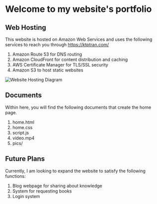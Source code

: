 # Welcome to my website's portfolio

## Web Hosting
This website is hosted on Amazon Web Services and uses the following services to reach you through https://ktptran.com/
1. Amazon Route 53 for DNS routing
2. Amazon CloudFront for content distribution and caching
3. AWS Certificate Manager for TLS/SSL security
4. Amazon S3 to host static websites

![Website Hosting Diagram](https://github.com/ktptran/websites/blob/master/Main%20Website/Hosting%20Website.png?raw=true)

## Documents
Within here, you will find the following documents that create the home page.
1. home.html
2. home.css
3. script.js
4. video.mp4
5. pics/

## Future Plans
Currently, I am looking to expand the website to satisfy the following functions:
1. Blog webpage for sharing about knowledge
2. System for requesting books
3. Login system


